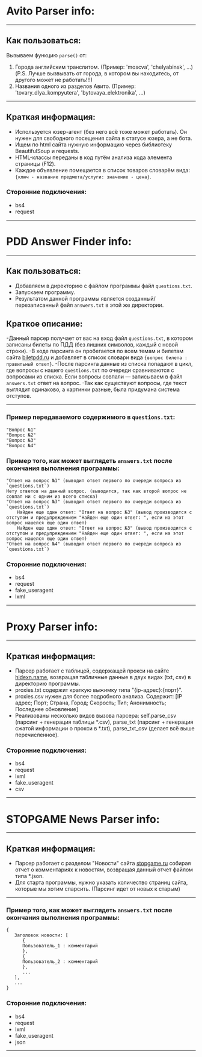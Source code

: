 # Avito Parser info:
---

## Как пользоваться:

Вызываем функцию `parse()` от:

1. Города английским транслитом. (Пример: 'moscva', 'chelyabinsk', ...) (P.S. Лучше вызвывать от города, в котором вы находитесь, от другого может не работать!!!)
2. Названия одного из разделов Авито. (Пример: 'tovary_dlya_kompyutera', 'bytovaya_elektronika', ...)

---

## Краткая информация:

- Используется юзер-агент (без него всё тоже может работать). Он нужен для свободного посещения сайта в статусе юзера, а не бота.
- Ищем по html сайта нужную информацию через библиотеку BeautifulSoup и requests.
- HTML-классы переданы в код путём анализа кода элемента страницы (F12).
- Каждое объявление помещается в список товаров словарём вида: `{ключ - название предмета/услуги: значение - цена}`.

### Сторонние подключения:

 - bs4
 - request
---

# PDD Answer Finder info:
---

## Как пользоваться:

- Добавляем в директорию с файлом программы файл `questions.txt`.
- Запускаем программу.
- Результатом данной программы является созданный/перезаписанный файл `answers.txt` в этой же директории.
   
## Краткое описание:

-Данный парсер получает от вас на вход файл `questions.txt`, в котором записаны билеты по ПДД (без лишних символов, каждый с новой строки).
-В ходе парсинга он пробегается по всем темам и билетам сайта [biletpdd.ru](https://biletpdd.ru/bilety/ab/) и добавляет в список словари вида `{вопрос билета : правильный ответ}`.
-После парсинга данные из списка попадают в цикл, где вопросы с нашего `questions.txt` по очереди сравниваются с вопросами из списка. Если вопросы совпали — записываем в файл `answers.txt` ответ на вопрос.
-Так как существуют вопросы, где текст выглядит одинаково, а картинки разные, была придумана система отступов.

---

### Пример передаваемого содержимого в `questions.txt`:

```
"Вопрос №1"
"Вопрос №2"
"Вопрос №3"
"Вопрос №4"
```

### Пример того, как может выглядеть `answers.txt` после окончания выполнения программы:

```
"Ответ на вопрос №1" (выводит ответ первого по очереди вопроса из `questions.txt`)
Нету ответов на данный вопрос. (выводится, так как второй вопрос не совпал ни с одним из всего списка)
"Ответ на вопрос №3" (выводит ответ первого по очереди вопроса из `questions.txt`)
    Найден еще один ответ: "Ответ на вопрос №3" (вывод производится с отступом и предупреждением "Найден еще один ответ: ", если на этот вопрос нашелся еще один ответ)
    Найден еще один ответ: "Ответ на вопрос №3" (вывод производится с отступом и предупреждением "Найден еще один ответ: ", если на этот вопрос нашелся еще один ответ)
"Ответ на вопрос №4" (выводит ответ первого по очереди вопроса из `questions.txt`)
```

### Сторонние подключения:

 - bs4
 - request
 - fake_useragent
 - lxml

---
# Proxy Parser info:
---

## Краткая информация:

- Парсер работает с таблицей, содержащей прокси на сайте [hidexn.name](https://hidexn.name/proxy-list/), возвращая табличные данные в двух видах (txt, csv) в директорию программы.
- proxies.txt содержит краткую выжимку типа "{ip-адрес}:{порт}".
- proxies.csv нужен для более подробного анализа. Содержит: [IP адрес; Порт;	Страна, Город;	Скорость;	Тип;	Анонимность;	Последнее обновление]
- Реализованы несколько видов вызова парсера: self.parse_csv (парсинг + генерация таблицы *.csv), parse_txt (парсинг + генерация сжатой информации о прокси в *.txt), parse_txt_csv (делает всё выше перечисленное).

### Сторонние подключения:

 - bs4
 - request
 - lxml
 - fake_useragent
 - csv

---
# STOPGAME News Parser info:
---

## Краткая информация:

- Парсер работает с разделом "Новости" сайта [stopgame.ru](https://stopgame.ru/news) собирая отчет о комментариях к новостям, возвращая данный отчет файлом типа *.json.
- Для старта программы, нужно указать количество страниц сайта, которые мы хотим спарсить. (Парсинг идет от новых к старым)

---

### Пример того, как может выглядеть `answers.txt` после окончания выполнения программы:

```
{
   Заголовок новости: [
      {
      Пользователь_1 : комментарий
      }, 
      {
      Пользователь_2 : комментарий
      },
      ...
   ],
   ...
}
```

### Сторонние подключения:

 - bs4
 - request
 - lxml
 - fake_useragent
 - json
---
